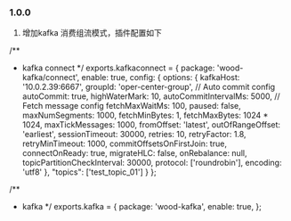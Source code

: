 ### 1.0.0
1. 增加kafka 消费组流模式，插件配置如下

/**
 * kafka connect
 */
exports.kafkaconnect = {
  package: 'wood-kafka/connect',
  enable: true,
  config: {
    options: {
      kafkaHost: '10.0.2.39:6667',
      groupId: 'oper-center-group',
      // Auto commit config
      autoCommit: true,
      highWaterMark: 10,
      autoCommitIntervalMs: 5000,
      // Fetch message config
      fetchMaxWaitMs: 100,
      paused: false,
      maxNumSegments: 1000,
      fetchMinBytes: 1,
      fetchMaxBytes: 1024 * 1024,
      maxTickMessages: 1000,
      fromOffset: 'latest',
      outOfRangeOffset: 'earliest',
      sessionTimeout: 30000,
      retries: 10,
      retryFactor: 1.8,
      retryMinTimeout: 1000,
      commitOffsetsOnFirstJoin: true,
      connectOnReady: true,
      migrateHLC: false,
      onRebalance: null,
      topicPartitionCheckInterval: 30000,
      protocol: ['roundrobin'],
      encoding: 'utf8'
    },
    "topics": ['test_topic_01']
  }
};

/**
 *  kafka
 */
exports.kafka = {
  package: 'wood-kafka',
  enable: true,
};